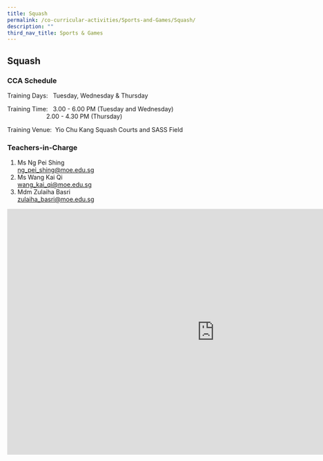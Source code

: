 ```yaml
---
title: Squash
permalink: /co-curricular-activities/Sports-and-Games/Squash/
description: ""
third_nav_title: Sports & Games
---
```

## Squash 

  

### CCA Schedule

Training Days: &nbsp; Tuesday, Wednesday &amp; Thursday

Training Time: &nbsp;    3.00 - 6.00 PM (Tuesday and Wednesday)  
&nbsp;&nbsp; &nbsp;&nbsp;&nbsp; &nbsp;&nbsp;&nbsp; &nbsp;&nbsp;&nbsp; &nbsp;&nbsp;&nbsp; &nbsp;&nbsp;&nbsp;        2.00 - 4.30 PM (Thursday)

Training Venue:&nbsp; Yio Chu Kang Squash Courts and SASS Field

### Teachers-in-Charge

1.  Ms Ng Pei Shing  <br> ng_pei_shing@moe.edu.sg
2.  Ms Wang Kai Qi <br> wang_kai_qi@moe.edu.sg
3.  Mdm Zulaiha Basri <br> zulaiha_basri@moe.edu.sg


<iframe allowfullscreen="true" height="569" width="960" frameborder="0" src="https://docs.google.com/presentation/d/e/2PACX-1vRv9CfrRdjzZaeOJrHnVoOE8XykBp7b71MxN0XYhgqfv-qmNEBLbh3J5fO0waEkpc3pBmanEWRAUxG0/embed?start=false&amp;loop=false&amp;delayms=3000"></iframe>